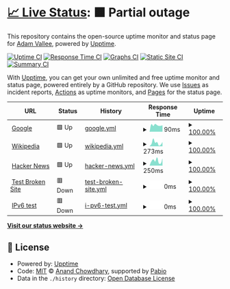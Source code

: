# [📈 Live Status](https://adamvallee.github.io/upptime): <!--live status--> **🟧 Partial outage**

This repository contains the open-source uptime monitor and status page for [Adam Vallee](https://adamvallee.github.io/upptime), powered by [Upptime](https://github.com/upptime/upptime).

[![Uptime CI](https://github.com/adamvallee/upptime/workflows/Uptime%20CI/badge.svg)](https://github.com/adamvallee/upptime/actions?query=workflow%3A%22Uptime+CI%22)
[![Response Time CI](https://github.com/adamvallee/upptime/workflows/Response%20Time%20CI/badge.svg)](https://github.com/adamvallee/upptime/actions?query=workflow%3A%22Response+Time+CI%22)
[![Graphs CI](https://github.com/adamvallee/upptime/workflows/Graphs%20CI/badge.svg)](https://github.com/adamvallee/upptime/actions?query=workflow%3A%22Graphs+CI%22)
[![Static Site CI](https://github.com/adamvallee/upptime/workflows/Static%20Site%20CI/badge.svg)](https://github.com/adamvallee/upptime/actions?query=workflow%3A%22Static+Site+CI%22)
[![Summary CI](https://github.com/adamvallee/upptime/workflows/Summary%20CI/badge.svg)](https://github.com/adamvallee/upptime/actions?query=workflow%3A%22Summary+CI%22)

With [Upptime](https://upptime.js.org), you can get your own unlimited and free uptime monitor and status page, powered entirely by a GitHub repository. We use [Issues](https://github.com/adamvallee/upptime/issues) as incident reports, [Actions](https://github.com/adamvallee/upptime/actions) as uptime monitors, and [Pages](https://adamvallee.github.io/upptime) for the status page.

<!--start: status pages-->
<!-- This summary is generated by Upptime (https://github.com/upptime/upptime) -->
<!-- Do not edit this manually, your changes will be overwritten -->
<!-- prettier-ignore -->
| URL | Status | History | Response Time | Uptime |
| --- | ------ | ------- | ------------- | ------ |
| <img alt="" src="https://icons.duckduckgo.com/ip3/www.google.com.ico" height="13"> [Google](https://www.google.com) | 🟩 Up | [google.yml](https://github.com/adamvallee/upptime/commits/HEAD/history/google.yml) | <details><summary><img alt="Response time graph" src="./graphs/google/response-time-week.png" height="20"> 90ms</summary><br><a href="https://adamvallee.github.io/upptime/history/google"><img alt="Response time 101" src="https://img.shields.io/endpoint?url=https%3A%2F%2Fraw.githubusercontent.com%2Fadamvallee%2Fupptime%2FHEAD%2Fapi%2Fgoogle%2Fresponse-time.json"></a><br><a href="https://adamvallee.github.io/upptime/history/google"><img alt="24-hour response time 88" src="https://img.shields.io/endpoint?url=https%3A%2F%2Fraw.githubusercontent.com%2Fadamvallee%2Fupptime%2FHEAD%2Fapi%2Fgoogle%2Fresponse-time-day.json"></a><br><a href="https://adamvallee.github.io/upptime/history/google"><img alt="7-day response time 90" src="https://img.shields.io/endpoint?url=https%3A%2F%2Fraw.githubusercontent.com%2Fadamvallee%2Fupptime%2FHEAD%2Fapi%2Fgoogle%2Fresponse-time-week.json"></a><br><a href="https://adamvallee.github.io/upptime/history/google"><img alt="30-day response time 101" src="https://img.shields.io/endpoint?url=https%3A%2F%2Fraw.githubusercontent.com%2Fadamvallee%2Fupptime%2FHEAD%2Fapi%2Fgoogle%2Fresponse-time-month.json"></a><br><a href="https://adamvallee.github.io/upptime/history/google"><img alt="1-year response time 101" src="https://img.shields.io/endpoint?url=https%3A%2F%2Fraw.githubusercontent.com%2Fadamvallee%2Fupptime%2FHEAD%2Fapi%2Fgoogle%2Fresponse-time-year.json"></a></details> | <details><summary><a href="https://adamvallee.github.io/upptime/history/google">100.00%</a></summary><a href="https://adamvallee.github.io/upptime/history/google"><img alt="All-time uptime 100.00%" src="https://img.shields.io/endpoint?url=https%3A%2F%2Fraw.githubusercontent.com%2Fadamvallee%2Fupptime%2FHEAD%2Fapi%2Fgoogle%2Fuptime.json"></a><br><a href="https://adamvallee.github.io/upptime/history/google"><img alt="24-hour uptime 100.00%" src="https://img.shields.io/endpoint?url=https%3A%2F%2Fraw.githubusercontent.com%2Fadamvallee%2Fupptime%2FHEAD%2Fapi%2Fgoogle%2Fuptime-day.json"></a><br><a href="https://adamvallee.github.io/upptime/history/google"><img alt="7-day uptime 100.00%" src="https://img.shields.io/endpoint?url=https%3A%2F%2Fraw.githubusercontent.com%2Fadamvallee%2Fupptime%2FHEAD%2Fapi%2Fgoogle%2Fuptime-week.json"></a><br><a href="https://adamvallee.github.io/upptime/history/google"><img alt="30-day uptime 100.00%" src="https://img.shields.io/endpoint?url=https%3A%2F%2Fraw.githubusercontent.com%2Fadamvallee%2Fupptime%2FHEAD%2Fapi%2Fgoogle%2Fuptime-month.json"></a><br><a href="https://adamvallee.github.io/upptime/history/google"><img alt="1-year uptime 100.00%" src="https://img.shields.io/endpoint?url=https%3A%2F%2Fraw.githubusercontent.com%2Fadamvallee%2Fupptime%2FHEAD%2Fapi%2Fgoogle%2Fuptime-year.json"></a></details>
| <img alt="" src="https://icons.duckduckgo.com/ip3/en.wikipedia.org.ico" height="13"> [Wikipedia](https://en.wikipedia.org) | 🟩 Up | [wikipedia.yml](https://github.com/adamvallee/upptime/commits/HEAD/history/wikipedia.yml) | <details><summary><img alt="Response time graph" src="./graphs/wikipedia/response-time-week.png" height="20"> 273ms</summary><br><a href="https://adamvallee.github.io/upptime/history/wikipedia"><img alt="Response time 232" src="https://img.shields.io/endpoint?url=https%3A%2F%2Fraw.githubusercontent.com%2Fadamvallee%2Fupptime%2FHEAD%2Fapi%2Fwikipedia%2Fresponse-time.json"></a><br><a href="https://adamvallee.github.io/upptime/history/wikipedia"><img alt="24-hour response time 334" src="https://img.shields.io/endpoint?url=https%3A%2F%2Fraw.githubusercontent.com%2Fadamvallee%2Fupptime%2FHEAD%2Fapi%2Fwikipedia%2Fresponse-time-day.json"></a><br><a href="https://adamvallee.github.io/upptime/history/wikipedia"><img alt="7-day response time 273" src="https://img.shields.io/endpoint?url=https%3A%2F%2Fraw.githubusercontent.com%2Fadamvallee%2Fupptime%2FHEAD%2Fapi%2Fwikipedia%2Fresponse-time-week.json"></a><br><a href="https://adamvallee.github.io/upptime/history/wikipedia"><img alt="30-day response time 232" src="https://img.shields.io/endpoint?url=https%3A%2F%2Fraw.githubusercontent.com%2Fadamvallee%2Fupptime%2FHEAD%2Fapi%2Fwikipedia%2Fresponse-time-month.json"></a><br><a href="https://adamvallee.github.io/upptime/history/wikipedia"><img alt="1-year response time 232" src="https://img.shields.io/endpoint?url=https%3A%2F%2Fraw.githubusercontent.com%2Fadamvallee%2Fupptime%2FHEAD%2Fapi%2Fwikipedia%2Fresponse-time-year.json"></a></details> | <details><summary><a href="https://adamvallee.github.io/upptime/history/wikipedia">100.00%</a></summary><a href="https://adamvallee.github.io/upptime/history/wikipedia"><img alt="All-time uptime 100.00%" src="https://img.shields.io/endpoint?url=https%3A%2F%2Fraw.githubusercontent.com%2Fadamvallee%2Fupptime%2FHEAD%2Fapi%2Fwikipedia%2Fuptime.json"></a><br><a href="https://adamvallee.github.io/upptime/history/wikipedia"><img alt="24-hour uptime 100.00%" src="https://img.shields.io/endpoint?url=https%3A%2F%2Fraw.githubusercontent.com%2Fadamvallee%2Fupptime%2FHEAD%2Fapi%2Fwikipedia%2Fuptime-day.json"></a><br><a href="https://adamvallee.github.io/upptime/history/wikipedia"><img alt="7-day uptime 100.00%" src="https://img.shields.io/endpoint?url=https%3A%2F%2Fraw.githubusercontent.com%2Fadamvallee%2Fupptime%2FHEAD%2Fapi%2Fwikipedia%2Fuptime-week.json"></a><br><a href="https://adamvallee.github.io/upptime/history/wikipedia"><img alt="30-day uptime 100.00%" src="https://img.shields.io/endpoint?url=https%3A%2F%2Fraw.githubusercontent.com%2Fadamvallee%2Fupptime%2FHEAD%2Fapi%2Fwikipedia%2Fuptime-month.json"></a><br><a href="https://adamvallee.github.io/upptime/history/wikipedia"><img alt="1-year uptime 100.00%" src="https://img.shields.io/endpoint?url=https%3A%2F%2Fraw.githubusercontent.com%2Fadamvallee%2Fupptime%2FHEAD%2Fapi%2Fwikipedia%2Fuptime-year.json"></a></details>
| <img alt="" src="https://icons.duckduckgo.com/ip3/news.ycombinator.com.ico" height="13"> [Hacker News](https://news.ycombinator.com) | 🟩 Up | [hacker-news.yml](https://github.com/adamvallee/upptime/commits/HEAD/history/hacker-news.yml) | <details><summary><img alt="Response time graph" src="./graphs/hacker-news/response-time-week.png" height="20"> 250ms</summary><br><a href="https://adamvallee.github.io/upptime/history/hacker-news"><img alt="Response time 280" src="https://img.shields.io/endpoint?url=https%3A%2F%2Fraw.githubusercontent.com%2Fadamvallee%2Fupptime%2FHEAD%2Fapi%2Fhacker-news%2Fresponse-time.json"></a><br><a href="https://adamvallee.github.io/upptime/history/hacker-news"><img alt="24-hour response time 369" src="https://img.shields.io/endpoint?url=https%3A%2F%2Fraw.githubusercontent.com%2Fadamvallee%2Fupptime%2FHEAD%2Fapi%2Fhacker-news%2Fresponse-time-day.json"></a><br><a href="https://adamvallee.github.io/upptime/history/hacker-news"><img alt="7-day response time 250" src="https://img.shields.io/endpoint?url=https%3A%2F%2Fraw.githubusercontent.com%2Fadamvallee%2Fupptime%2FHEAD%2Fapi%2Fhacker-news%2Fresponse-time-week.json"></a><br><a href="https://adamvallee.github.io/upptime/history/hacker-news"><img alt="30-day response time 280" src="https://img.shields.io/endpoint?url=https%3A%2F%2Fraw.githubusercontent.com%2Fadamvallee%2Fupptime%2FHEAD%2Fapi%2Fhacker-news%2Fresponse-time-month.json"></a><br><a href="https://adamvallee.github.io/upptime/history/hacker-news"><img alt="1-year response time 280" src="https://img.shields.io/endpoint?url=https%3A%2F%2Fraw.githubusercontent.com%2Fadamvallee%2Fupptime%2FHEAD%2Fapi%2Fhacker-news%2Fresponse-time-year.json"></a></details> | <details><summary><a href="https://adamvallee.github.io/upptime/history/hacker-news">100.00%</a></summary><a href="https://adamvallee.github.io/upptime/history/hacker-news"><img alt="All-time uptime 100.00%" src="https://img.shields.io/endpoint?url=https%3A%2F%2Fraw.githubusercontent.com%2Fadamvallee%2Fupptime%2FHEAD%2Fapi%2Fhacker-news%2Fuptime.json"></a><br><a href="https://adamvallee.github.io/upptime/history/hacker-news"><img alt="24-hour uptime 100.00%" src="https://img.shields.io/endpoint?url=https%3A%2F%2Fraw.githubusercontent.com%2Fadamvallee%2Fupptime%2FHEAD%2Fapi%2Fhacker-news%2Fuptime-day.json"></a><br><a href="https://adamvallee.github.io/upptime/history/hacker-news"><img alt="7-day uptime 100.00%" src="https://img.shields.io/endpoint?url=https%3A%2F%2Fraw.githubusercontent.com%2Fadamvallee%2Fupptime%2FHEAD%2Fapi%2Fhacker-news%2Fuptime-week.json"></a><br><a href="https://adamvallee.github.io/upptime/history/hacker-news"><img alt="30-day uptime 100.00%" src="https://img.shields.io/endpoint?url=https%3A%2F%2Fraw.githubusercontent.com%2Fadamvallee%2Fupptime%2FHEAD%2Fapi%2Fhacker-news%2Fuptime-month.json"></a><br><a href="https://adamvallee.github.io/upptime/history/hacker-news"><img alt="1-year uptime 100.00%" src="https://img.shields.io/endpoint?url=https%3A%2F%2Fraw.githubusercontent.com%2Fadamvallee%2Fupptime%2FHEAD%2Fapi%2Fhacker-news%2Fuptime-year.json"></a></details>
| <img alt="" src="https://icons.duckduckgo.com/ip3/thissitedoesnotexist.koj.co.ico" height="13"> [Test Broken Site](https://thissitedoesnotexist.koj.co) | 🟥 Down | [test-broken-site.yml](https://github.com/adamvallee/upptime/commits/HEAD/history/test-broken-site.yml) | <details><summary><img alt="Response time graph" src="./graphs/test-broken-site/response-time-week.png" height="20"> 0ms</summary><br><a href="https://adamvallee.github.io/upptime/history/test-broken-site"><img alt="Response time 0" src="https://img.shields.io/endpoint?url=https%3A%2F%2Fraw.githubusercontent.com%2Fadamvallee%2Fupptime%2FHEAD%2Fapi%2Ftest-broken-site%2Fresponse-time.json"></a><br><a href="https://adamvallee.github.io/upptime/history/test-broken-site"><img alt="24-hour response time 0" src="https://img.shields.io/endpoint?url=https%3A%2F%2Fraw.githubusercontent.com%2Fadamvallee%2Fupptime%2FHEAD%2Fapi%2Ftest-broken-site%2Fresponse-time-day.json"></a><br><a href="https://adamvallee.github.io/upptime/history/test-broken-site"><img alt="7-day response time 0" src="https://img.shields.io/endpoint?url=https%3A%2F%2Fraw.githubusercontent.com%2Fadamvallee%2Fupptime%2FHEAD%2Fapi%2Ftest-broken-site%2Fresponse-time-week.json"></a><br><a href="https://adamvallee.github.io/upptime/history/test-broken-site"><img alt="30-day response time 0" src="https://img.shields.io/endpoint?url=https%3A%2F%2Fraw.githubusercontent.com%2Fadamvallee%2Fupptime%2FHEAD%2Fapi%2Ftest-broken-site%2Fresponse-time-month.json"></a><br><a href="https://adamvallee.github.io/upptime/history/test-broken-site"><img alt="1-year response time 0" src="https://img.shields.io/endpoint?url=https%3A%2F%2Fraw.githubusercontent.com%2Fadamvallee%2Fupptime%2FHEAD%2Fapi%2Ftest-broken-site%2Fresponse-time-year.json"></a></details> | <details><summary><a href="https://adamvallee.github.io/upptime/history/test-broken-site">100.00%</a></summary><a href="https://adamvallee.github.io/upptime/history/test-broken-site"><img alt="All-time uptime 100.00%" src="https://img.shields.io/endpoint?url=https%3A%2F%2Fraw.githubusercontent.com%2Fadamvallee%2Fupptime%2FHEAD%2Fapi%2Ftest-broken-site%2Fuptime.json"></a><br><a href="https://adamvallee.github.io/upptime/history/test-broken-site"><img alt="24-hour uptime 100.00%" src="https://img.shields.io/endpoint?url=https%3A%2F%2Fraw.githubusercontent.com%2Fadamvallee%2Fupptime%2FHEAD%2Fapi%2Ftest-broken-site%2Fuptime-day.json"></a><br><a href="https://adamvallee.github.io/upptime/history/test-broken-site"><img alt="7-day uptime 100.00%" src="https://img.shields.io/endpoint?url=https%3A%2F%2Fraw.githubusercontent.com%2Fadamvallee%2Fupptime%2FHEAD%2Fapi%2Ftest-broken-site%2Fuptime-week.json"></a><br><a href="https://adamvallee.github.io/upptime/history/test-broken-site"><img alt="30-day uptime 100.00%" src="https://img.shields.io/endpoint?url=https%3A%2F%2Fraw.githubusercontent.com%2Fadamvallee%2Fupptime%2FHEAD%2Fapi%2Ftest-broken-site%2Fuptime-month.json"></a><br><a href="https://adamvallee.github.io/upptime/history/test-broken-site"><img alt="1-year uptime 100.00%" src="https://img.shields.io/endpoint?url=https%3A%2F%2Fraw.githubusercontent.com%2Fadamvallee%2Fupptime%2FHEAD%2Fapi%2Ftest-broken-site%2Fuptime-year.json"></a></details>
| <img alt="" src="https://icons.duckduckgo.com/ip3/null.ico" height="13"> [IPv6 test](forwardemail.net) | 🟥 Down | [i-pv6-test.yml](https://github.com/adamvallee/upptime/commits/HEAD/history/i-pv6-test.yml) | <details><summary><img alt="Response time graph" src="./graphs/i-pv6-test/response-time-week.png" height="20"> 0ms</summary><br><a href="https://adamvallee.github.io/upptime/history/i-pv6-test"><img alt="Response time 0" src="https://img.shields.io/endpoint?url=https%3A%2F%2Fraw.githubusercontent.com%2Fadamvallee%2Fupptime%2FHEAD%2Fapi%2Fi-pv6-test%2Fresponse-time.json"></a><br><a href="https://adamvallee.github.io/upptime/history/i-pv6-test"><img alt="24-hour response time 0" src="https://img.shields.io/endpoint?url=https%3A%2F%2Fraw.githubusercontent.com%2Fadamvallee%2Fupptime%2FHEAD%2Fapi%2Fi-pv6-test%2Fresponse-time-day.json"></a><br><a href="https://adamvallee.github.io/upptime/history/i-pv6-test"><img alt="7-day response time 0" src="https://img.shields.io/endpoint?url=https%3A%2F%2Fraw.githubusercontent.com%2Fadamvallee%2Fupptime%2FHEAD%2Fapi%2Fi-pv6-test%2Fresponse-time-week.json"></a><br><a href="https://adamvallee.github.io/upptime/history/i-pv6-test"><img alt="30-day response time 0" src="https://img.shields.io/endpoint?url=https%3A%2F%2Fraw.githubusercontent.com%2Fadamvallee%2Fupptime%2FHEAD%2Fapi%2Fi-pv6-test%2Fresponse-time-month.json"></a><br><a href="https://adamvallee.github.io/upptime/history/i-pv6-test"><img alt="1-year response time 0" src="https://img.shields.io/endpoint?url=https%3A%2F%2Fraw.githubusercontent.com%2Fadamvallee%2Fupptime%2FHEAD%2Fapi%2Fi-pv6-test%2Fresponse-time-year.json"></a></details> | <details><summary><a href="https://adamvallee.github.io/upptime/history/i-pv6-test">100.00%</a></summary><a href="https://adamvallee.github.io/upptime/history/i-pv6-test"><img alt="All-time uptime 100.00%" src="https://img.shields.io/endpoint?url=https%3A%2F%2Fraw.githubusercontent.com%2Fadamvallee%2Fupptime%2FHEAD%2Fapi%2Fi-pv6-test%2Fuptime.json"></a><br><a href="https://adamvallee.github.io/upptime/history/i-pv6-test"><img alt="24-hour uptime 100.00%" src="https://img.shields.io/endpoint?url=https%3A%2F%2Fraw.githubusercontent.com%2Fadamvallee%2Fupptime%2FHEAD%2Fapi%2Fi-pv6-test%2Fuptime-day.json"></a><br><a href="https://adamvallee.github.io/upptime/history/i-pv6-test"><img alt="7-day uptime 100.00%" src="https://img.shields.io/endpoint?url=https%3A%2F%2Fraw.githubusercontent.com%2Fadamvallee%2Fupptime%2FHEAD%2Fapi%2Fi-pv6-test%2Fuptime-week.json"></a><br><a href="https://adamvallee.github.io/upptime/history/i-pv6-test"><img alt="30-day uptime 100.00%" src="https://img.shields.io/endpoint?url=https%3A%2F%2Fraw.githubusercontent.com%2Fadamvallee%2Fupptime%2FHEAD%2Fapi%2Fi-pv6-test%2Fuptime-month.json"></a><br><a href="https://adamvallee.github.io/upptime/history/i-pv6-test"><img alt="1-year uptime 100.00%" src="https://img.shields.io/endpoint?url=https%3A%2F%2Fraw.githubusercontent.com%2Fadamvallee%2Fupptime%2FHEAD%2Fapi%2Fi-pv6-test%2Fuptime-year.json"></a></details>

<!--end: status pages-->

[**Visit our status website →**](https://adamvallee.github.io/upptime)

## 📄 License

- Powered by: [Upptime](https://github.com/upptime/upptime)
- Code: [MIT](./LICENSE) © [Anand Chowdhary](https://anandchowdhary.com), supported by [Pabio](https://pabio.com)
- Data in the `./history` directory: [Open Database License](https://opendatacommons.org/licenses/odbl/1-0/)
